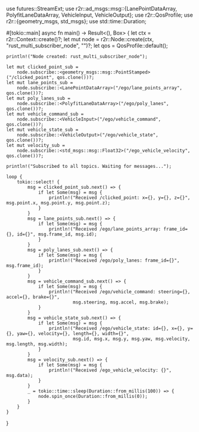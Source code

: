 use futures::StreamExt;
use r2r::ad_msgs::msg::{LanePointDataArray, PolyfitLaneDataArray, VehicleInput, VehicleOutput};
use r2r::QosProfile;
use r2r::{geometry_msgs, std_msgs};
use std::time::Duration;

#[tokio::main]
async fn main() -> Result<(), Box<dyn std::error::Error>> {
    let ctx = r2r::Context::create()?;
    let mut node = r2r::Node::create(ctx, "rust_multi_subscriber_node", "")?;
    let qos = QosProfile::default();

    println!("Node created: rust_multi_subscriber_node");

    let mut clicked_point_sub =
        node.subscribe::<geometry_msgs::msg::PointStamped>("/clicked_point", qos.clone())?;
    let mut lane_points_sub =
        node.subscribe::<LanePointDataArray>("/ego/lane_points_array", qos.clone())?;
    let mut poly_lanes_sub =
        node.subscribe::<PolyfitLaneDataArray>("/ego/poly_lanes", qos.clone())?;
    let mut vehicle_command_sub =
        node.subscribe::<VehicleInput>("/ego/vehicle_command", qos.clone())?;
    let mut vehicle_state_sub =
        node.subscribe::<VehicleOutput>("/ego/vehicle_state", qos.clone())?;
    let mut velocity_sub =
        node.subscribe::<std_msgs::msg::Float32>("/ego_vehicle_velocity", qos.clone())?;

    println!("Subscribed to all topics. Waiting for messages...");

    loop {
        tokio::select! {
            msg = clicked_point_sub.next() => {
                if let Some(msg) = msg {
                    println!("Received /clicked_point: x={}, y={}, z={}", msg.point.x, msg.point.y, msg.point.z);
                }
            }
            msg = lane_points_sub.next() => {
                if let Some(msg) = msg {
                    println!("Received /ego/lane_points_array: frame_id={}, id={}", msg.frame_id, msg.id);
                }
            }
            msg = poly_lanes_sub.next() => {
                if let Some(msg) = msg {
                    println!("Received /ego/poly_lanes: frame_id={}", msg.frame_id);
                }
            }
            msg = vehicle_command_sub.next() => {
                if let Some(msg) = msg {
                    println!("Received /ego/vehicle_command: steering={}, accel={}, brake={}",
                             msg.steering, msg.accel, msg.brake);
                }
            }
            msg = vehicle_state_sub.next() => {
                if let Some(msg) = msg {
                    println!("Received /ego/vehicle_state: id={}, x={}, y={}, yaw={}, velocity={}, length={}, width={}",
                             msg.id, msg.x, msg.y, msg.yaw, msg.velocity, msg.length, msg.width);
                }
            }
            msg = velocity_sub.next() => {
                if let Some(msg) = msg {
                    println!("Received /ego_vehicle_velocity: {}", msg.data);
                }
            }
            _ = tokio::time::sleep(Duration::from_millis(100)) => {
                node.spin_once(Duration::from_millis(0));
            }
        }
    }
}

